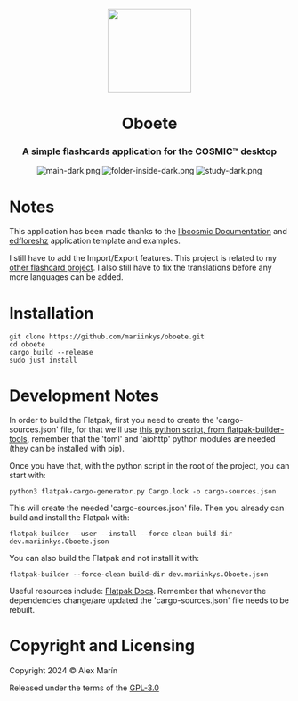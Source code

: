 <div align="center">
  <br>
  <img src="https://raw.githubusercontent.com/mariinkys/oboete/main/res/icons/hicolor/256x256/apps/dev.mariinkys.Oboete.svg" width="150" />
  <h1>Oboete</h1>

  <h3>A simple flashcards application for the COSMIC™ desktop</h3>

  ![main-dark.png](https://raw.githubusercontent.com/mariinkys/oboete/main/res/screenshots/main-dark.png)
  ![folder-inside-dark.png](https://raw.githubusercontent.com/mariinkys/oboete/main/res/screenshots/folder-inside-dark.png)
  ![study-dark.png](https://raw.githubusercontent.com/mariinkys/oboete/main/res/screenshots/study-dark.png)
</div>

# Notes

This application has been made thanks to the [libcosmic Documentation](https://pop-os.github.io/libcosmic/cosmic/) and [edfloreshz](https://github.com/edfloreshz) application template and examples.

I still have to add the Import/Export features. This project is related to my [other flashcard project](https://github.com/mariinkys/delphinus_flashcards). I also still have to fix the translations before any more languages can be added.

# Installation
```
git clone https://github.com/mariinkys/oboete.git
cd oboete
cargo build --release
sudo just install
```

# Development Notes
In order to build the Flatpak, first you need to create the 'cargo-sources.json' file, for that we'll use [this python script, from flatpak-builder-tools](https://github.com/flatpak/flatpak-builder-tools/tree/master/cargo), remember that the 'toml' and 'aiohttp' python modules are needed (they can be installed with pip).

Once you have that, with the python script in the root of the project, you can start with:
```
python3 flatpak-cargo-generator.py Cargo.lock -o cargo-sources.json
```
This will create the needed 'cargo-sources.json' file. 
Then you already can build and install the Flatpak with:
```
flatpak-builder --user --install --force-clean build-dir dev.mariinkys.Oboete.json
```
You can also build the Flatpak and not install it with:
```
flatpak-builder --force-clean build-dir dev.mariinkys.Oboete.json
```
Useful resources include:
[Flatpak Docs](https://docs.flatpak.org/en/latest/first-build.html). Remember that whenever the dependencies change/are updated the 'cargo-sources.json' file needs to be rebuilt.

# Copyright and Licensing

Copyright 2024 © Alex Marín

Released under the terms of the [GPL-3.0](https://github.com/mariinkys/oboete/blob/main/LICENSE)
